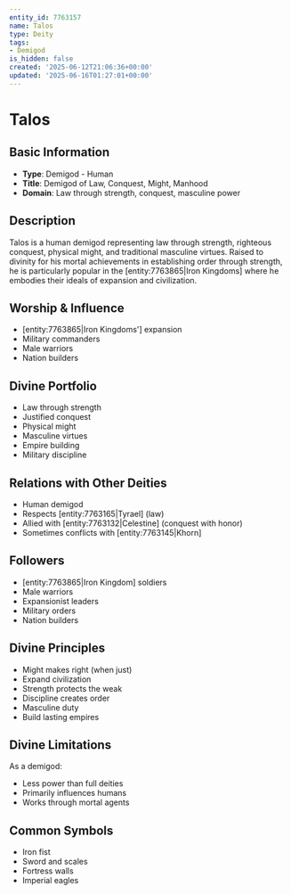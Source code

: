 ```yaml
---
entity_id: 7763157
name: Talos
type: Deity
tags:
- Demigod
is_hidden: false
created: '2025-06-12T21:06:36+00:00'
updated: '2025-06-16T01:27:01+00:00'
---
```


# Talos

## Basic Information

- **Type**: Demigod - Human
- **Title**: Demigod of Law, Conquest, Might, Manhood
- **Domain**: Law through strength, conquest, masculine power

## Description

Talos is a human demigod representing law through strength, righteous conquest, physical might, and traditional masculine virtues. Raised to divinity for his mortal achievements in establishing order through strength, he is particularly popular in the [entity:7763865|Iron Kingdoms] where he embodies their ideals of expansion and civilization.

## Worship & Influence

- [entity:7763865|Iron Kingdoms'] expansion
- Military commanders
- Male warriors
- Nation builders

## Divine Portfolio

- Law through strength
- Justified conquest
- Physical might
- Masculine virtues
- Empire building
- Military discipline

## Relations with Other Deities

- Human demigod
- Respects [entity:7763165|Tyrael] (law)
- Allied with [entity:7763132|Celestine] (conquest with honor)
- Sometimes conflicts with [entity:7763145|Khorn]

## Followers

- [entity:7763865|Iron Kingdom] soldiers
- Male warriors
- Expansionist leaders
- Military orders
- Nation builders

## Divine Principles

- Might makes right (when just)
- Expand civilization
- Strength protects the weak
- Discipline creates order
- Masculine duty
- Build lasting empires

## Divine Limitations

As a demigod:

- Less power than full deities
- Primarily influences humans
- Works through mortal agents

## Common Symbols

- Iron fist
- Sword and scales
- Fortress walls
- Imperial eagles